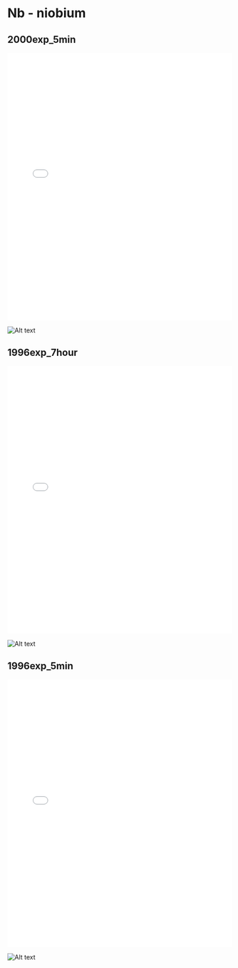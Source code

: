 # Nb - niobium

## 2000exp_5min

<iframe src="../../html/Nb_2000exp_5min.html" width="100%" height="600px" frameborder="0"></iframe>

![Alt text](Nb_2000exp_5min.png)

## 1996exp_7hour

<iframe src="../../html/Nb_1996exp_7hour.html" width="100%" height="600px" frameborder="0"></iframe>

![Alt text](Nb_1996exp_7hour.png)

## 1996exp_5min

<iframe src="../../html/Nb_1996exp_5min.html" width="100%" height="600px" frameborder="0"></iframe>

![Alt text](Nb_1996exp_5min.png)

